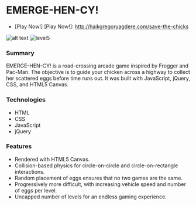 # EMERGE-HEN-CY!

* [Play Now!]
  [Play Now!]: <http://haikgregoryagdere.com/save-the-chicks>

![alt text](images/start_screen.png "Start Screen")
![level5](images/level5.png "EMERGE-HEN-CY! Level 5")

### Summary

EMERGE-HEN-CY! is a road-crossing arcade game inspired by Frogger and Pac-Man. The objective is to guide your chicken across a highway to collect her scattered eggs before time runs out. It was built with JavaScript, jQuery, CSS, and HTML5 Canvas.

### Technologies

  - HTML
  - CSS
  - JavaScript
  - jQuery

### Features

  - Rendered with HTML5 Canvas.
  - Collision-based physics for circle-on-circle and circle-on-rectangle interactions.
  - Random placement of eggs ensures that no two games are the same.
  - Progressively more difficult, with increasing vehicle speed and number of eggs per level.
  - Uncapped number of levels for an endless gaming experience.

